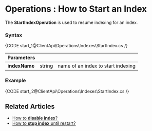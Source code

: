 ﻿# Operations : How to Start an Index

The **StartIndexOperation** is used to resume indexing for an index.

### Syntax

{CODE start_1@ClientApi\Operations\Indexes\StartIndex.cs /}

| Parameters | | |
| ------------- | ------------- | ----- |
| **indexName** | string | name of an index to start indexing |

### Example

{CODE start_2@ClientApi\Operations\Indexes\StartIndex.cs /}

## Related Articles

- [How to **disable index**?](../../../client-api/operations/maintenance/disable-index-operation)
- [How to **stop index** until restart?](../../../client-api/operations/maintenance/stop-index-operation)

